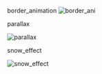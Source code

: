 border_animation
![border_ani](https://github.com/JaeHyunYu/Web_Effect/assets/45021096/e56fb87f-7ad3-421f-9215-73e58485e774)


parallax

![parallax](https://github.com/JaeHyunYu/Web_Effect/assets/45021096/2d960ae3-38b7-4327-a133-d79b9a1ae4ec)


snow_effect

![snow_effect](https://github.com/JaeHyunYu/Web_Effect/assets/45021096/8c53bce2-9c3c-4440-8884-35a3c7960dff)
